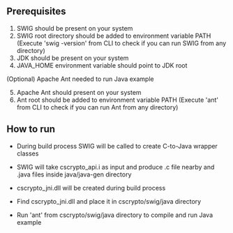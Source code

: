 Prerequisites
-------------

1. SWIG should be present on your system
2. SWIG root directory should be added to environment variable PATH
	(Execute 'swig -version' from CLI to check if you can run SWIG from any directory)
3. JDK should be present on your system
4. JAVA_HOME environment variable should point to JDK root

(Optional) 
Apache Ant needed to run Java example

5. Apache Ant should present on your system
6. Ant root should be added to environment variable PATH
	(Execute 'ant' from CLI to check if you can run Ant from any directory)

How to run
----------

* During build process SWIG will be called to create C-to-Java wrapper classes

* SWIG will take cscrypto_api.i as input and produce .c file nearby and .java files inside java/java-gen directory

* cscrypto_jni.dll will be created during build process

* Find cscrypto_jni.dll and place it in cscrypto/swig/java directory

* Run 'ant' from cscrypto/swig/java directory to compile and run Java example